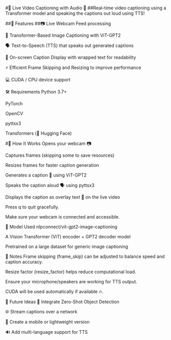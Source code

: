 #📸 Live Video Captioning with Audio 🎤
##Real-time video captioning using a Transformer model and speaking the captions out loud using TTS!

##🚀 Features
##📷 Live Webcam Feed processing

🧠 Transformer-Based Image Captioning with ViT-GPT2

🗣️ Text-to-Speech (TTS) that speaks out generated captions

🎨 On-screen Caption Display with wrapped text for readability

⚡ Efficient Frame Skipping and Resizing to improve performance

💻 CUDA / CPU device support

🛠️ Requirements
Python 3.7+

PyTorch

OpenCV

pyttsx3

Transformers (🤗 Hugging Face)

#🎯 How It Works
Opens your webcam 📷

Captures frames (skipping some to save resources)

Resizes frames for faster caption generation

Generates a caption 🧠 using ViT-GPT2

Speaks the caption aloud 🗣️ using pyttsx3

Displays the caption as overlay text 📝 on the live video

Press q to quit gracefully.

Make sure your webcam is connected and accessible.

🧠 Model Used
nlpconnect/vit-gpt2-image-captioning

A Vision Transformer (ViT) encoder + GPT2 decoder model

Pretrained on a large dataset for generic image captioning

📝 Notes
Frame skipping (frame_skip) can be adjusted to balance speed and caption accuracy.

Resize factor (resize_factor) helps reduce computational load.

Ensure your microphone/speakers are working for TTS output.

CUDA will be used automatically if available 🔥.

🤖 Future Ideas
🎯 Integrate Zero-Shot Object Detection

🌐 Stream captions over a network

📱 Create a mobile or lightweight version

🔊 Add multi-language support for TTS
